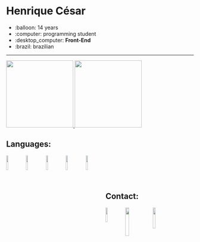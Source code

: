 <h1>Henrique César</h1>

<ul>
  <li>:balloon: 14 years</li>
  <li>:computer: programming student</li>
  <li>:desktop_computer: <b>Front-End</b></li>
  <li>:brazil: brazilian</li>
</ul>


<hr>

  <a href="https://github.com/henriquecesar139">
  <img height="180rem" src="https://github-readme-stats.vercel.app/api?username=henriquecesar139&show_icons=true&theme=dark&include_all_commits=true&count_private=true">
  <img height="180rem" src="https://github-readme-stats.vercel.app/api/top-langs/?username=henriquecesar139&layout=compact&langs_count=7&theme=dark">
</a>
  
<h2>Languages:</h2>  
  
<img src="https://cdn.jsdelivr.net/gh/devicons/devicon/icons/html5/html5-original.svg" width="10%" align="left">  
  
<img src="https://cdn.jsdelivr.net/gh/devicons/devicon/icons/css3/css3-original.svg" width="10%" align="left">  

<img src="https://cdn.jsdelivr.net/gh/devicons/devicon/icons/javascript/javascript-original.svg" width="10%" align="left">

<img src="https://cdn.jsdelivr.net/gh/devicons/devicon/icons/c/c-original.svg" width="10%" align="left">

<img src="https://cdn.jsdelivr.net/gh/devicons/devicon/icons/python/python-original.svg" width="10%" align="left">

<br>
<br>
<br>
<br>
 
<h2>Contact: </h2>
<a href="mailto:henriquecesar1395@gmail.com">
  <img src="https://img.shields.io/badge/Gmail-D14836?style=for-the-badge&logo=gmail&logoColor=white" width="10%" align="left">
</a>

<a href="https://www.instagram.com/__henriquecs__/">
  <img src="https://img.shields.io/badge/Instagram-E4405F?style=for-the-badge&logo=instagram&logoColor=white" width="14%" align="left">
</a>

<a href="https://twitter.com/MRCATFAT">
  <img src="https://img.shields.io/badge/Twitter-1DA1F2?style=for-the-badge&logo=twitter&logoColor=white" width="12%" align="center">
</a>
